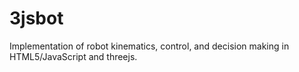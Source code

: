 3jsbot
======

Implementation of robot kinematics, control, and decision making in HTML5/JavaScript and threejs.
